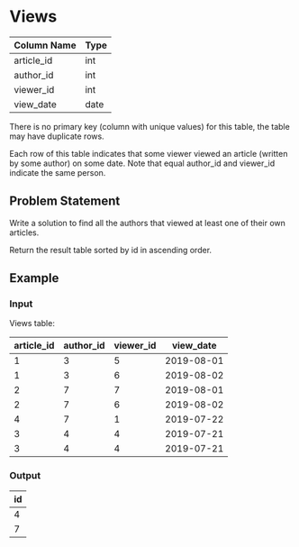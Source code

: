 # Views

| Column Name | Type  |
|-------------|-------|
| article_id  | int   |
| author_id   | int   |
| viewer_id   | int   |
| view_date   | date  |

There is no primary key (column with unique values) for this table, the table may have duplicate rows.

Each row of this table indicates that some viewer viewed an article (written by some author) on some date. Note that equal author_id and viewer_id indicate the same person.

## Problem Statement

Write a solution to find all the authors that viewed at least one of their own articles.

Return the result table sorted by id in ascending order.

## Example

### Input

Views table:

| article_id | author_id | viewer_id | view_date  |
|------------|-----------|-----------|------------|
| 1          | 3         | 5         | 2019-08-01 |
| 1          | 3         | 6         | 2019-08-02 |
| 2          | 7         | 7         | 2019-08-01 |
| 2          | 7         | 6         | 2019-08-02 |
| 4          | 7         | 1         | 2019-07-22 |
| 3          | 4         | 4         | 2019-07-21 |
| 3          | 4         | 4         | 2019-07-21 |

### Output

| id   |
|------|
| 4    |
| 7    |
